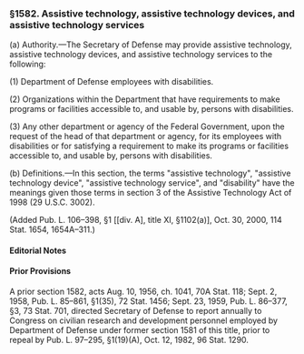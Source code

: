 ### §1582. Assistive technology, assistive technology devices, and assistive technology services ###

(a) Authority.—The Secretary of Defense may provide assistive technology, assistive technology devices, and assistive technology services to the following:

(1) Department of Defense employees with disabilities.

(2) Organizations within the Department that have requirements to make programs or facilities accessible to, and usable by, persons with disabilities.

(3) Any other department or agency of the Federal Government, upon the request of the head of that department or agency, for its employees with disabilities or for satisfying a requirement to make its programs or facilities accessible to, and usable by, persons with disabilities.

(b) Definitions.—In this section, the terms "assistive technology", "assistive technology device", "assistive technology service", and "disability" have the meanings given those terms in section 3 of the Assistive Technology Act of 1998 (29 U.S.C. 3002).

(Added Pub. L. 106–398, §1 [[div. A], title XI, §1102(a)], Oct. 30, 2000, 114 Stat. 1654, 1654A–311.)

#### **Editorial Notes** ####

#### Prior Provisions ####

A prior section 1582, acts Aug. 10, 1956, ch. 1041, 70A Stat. 118; Sept. 2, 1958, Pub. L. 85–861, §1(35), 72 Stat. 1456; Sept. 23, 1959, Pub. L. 86–377, §3, 73 Stat. 701, directed Secretary of Defense to report annually to Congress on civilian research and development personnel employed by Department of Defense under former section 1581 of this title, prior to repeal by Pub. L. 97–295, §1(19)(A), Oct. 12, 1982, 96 Stat. 1290.